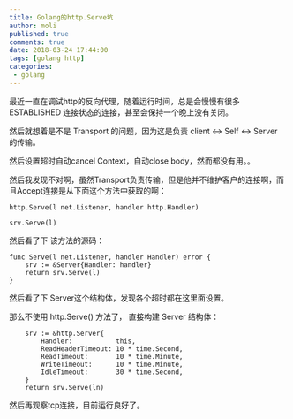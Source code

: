 ```yaml
---
title: Golang的http.Serve坑
author: moli
published: true
comments: true
date: 2018-03-24 17:44:00
tags: [golang http]
categories:
 - golang
---
```


最近一直在调试http的反向代理，随着运行时间，总是会慢慢有很多 ESTABLISHED 连接状态的连接，甚至会保持一个晚上没有关闭。

然后就想着是不是 Transport 的问题，因为这是负责 client <-> Self <-> Server 的传输。

然后设置超时自动cancel Context，自动close body，然而都没有用。。

然后我发现不对啊，虽然Transport负责传输，但是他并不维护客户的连接啊，而且Accept连接是从下面这个方法中获取的啊：

```golang
http.Serve(l net.Listener, handler http.Handler)

srv.Serve(l)
```

然后看了下 该方法的源码：

```golang
func Serve(l net.Listener, handler Handler) error {
	srv := &Server{Handler: handler}
	return srv.Serve(l)
}
```

然后看了下 Server这个结构体，发现各个超时都在这里面设置。

那么不使用 http.Serve() 方法了， 直接构建 Server 结构体：

```golang
	srv := &http.Server{
		Handler:           this,
		ReadHeaderTimeout: 10 * time.Second,
		ReadTimeout:       10 * time.Minute,
		WriteTimeout:      10 * time.Minute,
		IdleTimeout:       30 * time.Second,
	}
	return srv.Serve(ln)
```

然后再观察tcp连接，目前运行良好了。